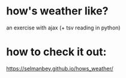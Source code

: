 # how's weather like?
an exercise with ajax (+ tsv reading in python)

# how to check it out:
https://selmanbey.github.io/hows_weather/